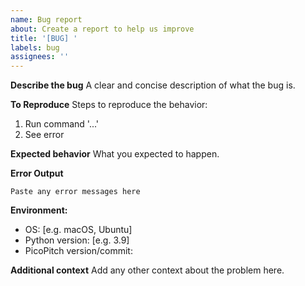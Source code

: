 ```yaml
---
name: Bug report
about: Create a report to help us improve
title: '[BUG] '
labels: bug
assignees: ''
---
```


**Describe the bug**
A clear and concise description of what the bug is.

**To Reproduce**
Steps to reproduce the behavior:
1. Run command '...'
2. See error

**Expected behavior**
What you expected to happen.

**Error Output**
```
Paste any error messages here
```

**Environment:**
 - OS: [e.g. macOS, Ubuntu]
 - Python version: [e.g. 3.9]
 - PicoPitch version/commit: 

**Additional context**
Add any other context about the problem here.
